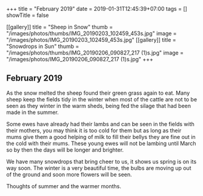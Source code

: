 +++
title = "February 2019"
date = 2019-01-31T12:45:39+07:00
tags = []
showTitle = false

[[gallery]]
title = "Sheep in Snow"
thumb = "/images/photos/thumbs/IMG_20190203_102459_453s.jpg"
image = "/images/photos/IMG_20190203_102459_453s.jpg"
[[gallery]]
title = "Snowdrops in Sun"
thumb = "/images/photos/thumbs/IMG_20190206_090827_217 (1)s.jpg"
image = "/images/photos/IMG_20190206_090827_217 (1)s.jpg"
+++

## February 2019

As the snow melted the sheep found their green grass again to eat. Many sheep keep the fields tidy in the winter when most of the cattle are not to be seen as they winter in the warm sheds, being fed the silage that had been made in the summer.

Some ewes have already had their lambs and can be seen in the fields with their mothers, you may think it is too cold for them but as long as their mums give them a good helping of milk to fill their bellys they are fine out in the cold with their mums. These young ewes will not be lambing until March so by then the days will be longer and brighter.

We have many snowdrops that bring cheer to us, it shows us spring is on its way soon. The winter is a very beautiful time, the bulbs are moving up out of the ground and soon more flowers will be seen.

Thoughts of summer and the warmer months.